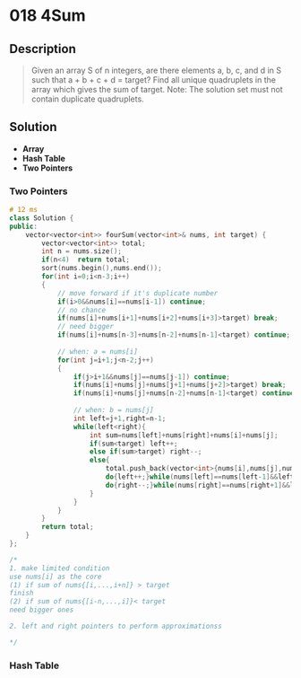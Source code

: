 # 018 4Sum

## Description
> Given an array S of n integers, are there elements a, b, c, and d in S such that a + b + c + d = target? Find all unique quadruplets in the array which gives the sum of target.
> Note: The solution set must not contain duplicate quadruplets.




## Solution
- **Array**
- **Hash Table**
- **Two Pointers**

### Two Pointers
```C++
# 12 ms
class Solution {
public:
    vector<vector<int>> fourSum(vector<int>& nums, int target) {
        vector<vector<int>> total;
        int n = nums.size();
        if(n<4)  return total;
        sort(nums.begin(),nums.end());
        for(int i=0;i<n-3;i++)
        {
            // move forward if it's duplicate number
            if(i>0&&nums[i]==nums[i-1]) continue; 
            // no chance
            if(nums[i]+nums[i+1]+nums[i+2]+nums[i+3]>target) break;
            // need bigger
            if(nums[i]+nums[n-3]+nums[n-2]+nums[n-1]<target) continue;  
            
            // when: a = nums[i]
            for(int j=i+1;j<n-2;j++)
            {
                if(j>i+1&&nums[j]==nums[j-1]) continue;
                if(nums[i]+nums[j]+nums[j+1]+nums[j+2]>target) break;
                if(nums[i]+nums[j]+nums[n-2]+nums[n-1]<target) continue;
                
                // when: b = nums[j]
                int left=j+1,right=n-1;
                while(left<right){
                    int sum=nums[left]+nums[right]+nums[i]+nums[j];
                    if(sum<target) left++;
                    else if(sum>target) right--;
                    else{
                        total.push_back(vector<int>{nums[i],nums[j],nums[left],nums[right]});
                        do{left++;}while(nums[left]==nums[left-1]&&left<right);
                        do{right--;}while(nums[right]==nums[right+1]&&left<right);
                    }
                }
            }
        }
        return total;
    }
};

/*
1. make limited condition
use nums[i] as the core
(1) if sum of nums{[i,...,i+n]} > target
finish
(2) if sum of nums{[i-n,...,i]}< target
need bigger ones

2. left and right pointers to perform approximationss

*/
```

### Hash Table
```C++

```